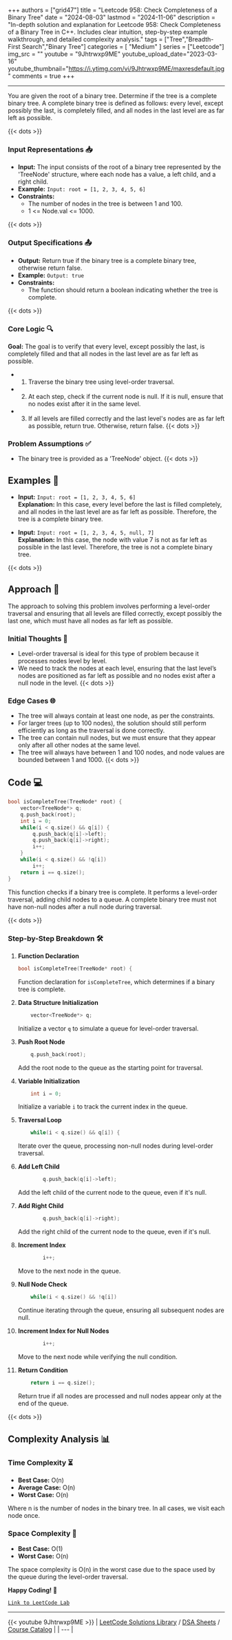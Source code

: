 
+++
authors = ["grid47"]
title = "Leetcode 958: Check Completeness of a Binary Tree"
date = "2024-08-03"
lastmod = "2024-11-06"
description = "In-depth solution and explanation for Leetcode 958: Check Completeness of a Binary Tree in C++. Includes clear intuition, step-by-step example walkthrough, and detailed complexity analysis."
tags = ["Tree","Breadth-First Search","Binary Tree"]
categories = [
    "Medium"
]
series = ["Leetcode"]
img_src = ""
youtube = "9Jhtrwxp9ME"
youtube_upload_date="2023-03-16"
youtube_thumbnail="https://i.ytimg.com/vi/9Jhtrwxp9ME/maxresdefault.jpg"
comments = true
+++



---
You are given the root of a binary tree. Determine if the tree is a complete binary tree. A complete binary tree is defined as follows: every level, except possibly the last, is completely filled, and all nodes in the last level are as far left as possible.
<!--more-->
{{< dots >}}
### Input Representations 📥
- **Input:** The input consists of the root of a binary tree represented by the 'TreeNode' structure, where each node has a value, a left child, and a right child.
- **Example:** `Input: root = [1, 2, 3, 4, 5, 6]`
- **Constraints:**
	- The number of nodes in the tree is between 1 and 100.
	- 1 <= Node.val <= 1000.

{{< dots >}}
### Output Specifications 📤
- **Output:** Return true if the binary tree is a complete binary tree, otherwise return false.
- **Example:** `Output: true`
- **Constraints:**
	- The function should return a boolean indicating whether the tree is complete.

{{< dots >}}
### Core Logic 🔍
**Goal:** The goal is to verify that every level, except possibly the last, is completely filled and that all nodes in the last level are as far left as possible.

- 1. Traverse the binary tree using level-order traversal.
- 2. At each step, check if the current node is null. If it is null, ensure that no nodes exist after it in the same level.
- 3. If all levels are filled correctly and the last level's nodes are as far left as possible, return true. Otherwise, return false.
{{< dots >}}
### Problem Assumptions ✅
- The binary tree is provided as a 'TreeNode' object.
{{< dots >}}
## Examples 🧩
- **Input:** `Input: root = [1, 2, 3, 4, 5, 6]`  \
  **Explanation:** In this case, every level before the last is filled completely, and all nodes in the last level are as far left as possible. Therefore, the tree is a complete binary tree.

- **Input:** `Input: root = [1, 2, 3, 4, 5, null, 7]`  \
  **Explanation:** In this case, the node with value 7 is not as far left as possible in the last level. Therefore, the tree is not a complete binary tree.

{{< dots >}}
## Approach 🚀
The approach to solving this problem involves performing a level-order traversal and ensuring that all levels are filled correctly, except possibly the last one, which must have all nodes as far left as possible.

### Initial Thoughts 💭
- Level-order traversal is ideal for this type of problem because it processes nodes level by level.
- We need to track the nodes at each level, ensuring that the last level’s nodes are positioned as far left as possible and no nodes exist after a null node in the level.
{{< dots >}}
### Edge Cases 🌐
- The tree will always contain at least one node, as per the constraints.
- For larger trees (up to 100 nodes), the solution should still perform efficiently as long as the traversal is done correctly.
- The tree can contain null nodes, but we must ensure that they appear only after all other nodes at the same level.
- The tree will always have between 1 and 100 nodes, and node values are bounded between 1 and 1000.
{{< dots >}}
## Code 💻
```cpp
bool isCompleteTree(TreeNode* root) {
    vector<TreeNode*> q;
    q.push_back(root);
    int i = 0;
    while(i < q.size() && q[i]) {
        q.push_back(q[i]->left);
        q.push_back(q[i]->right);
        i++;
    }
    while(i < q.size() && !q[i])
        i++;
    return i == q.size();
}
```

This function checks if a binary tree is complete. It performs a level-order traversal, adding child nodes to a queue. A complete binary tree must not have non-null nodes after a null node during traversal.

{{< dots >}}
### Step-by-Step Breakdown 🛠️
1. **Function Declaration**
	```cpp
	bool isCompleteTree(TreeNode* root) {
	```
	Function declaration for `isCompleteTree`, which determines if a binary tree is complete.

2. **Data Structure Initialization**
	```cpp
	    vector<TreeNode*> q;
	```
	Initialize a vector `q` to simulate a queue for level-order traversal.

3. **Push Root Node**
	```cpp
	    q.push_back(root);
	```
	Add the root node to the queue as the starting point for traversal.

4. **Variable Initialization**
	```cpp
	    int i = 0;
	```
	Initialize a variable `i` to track the current index in the queue.

5. **Traversal Loop**
	```cpp
	    while(i < q.size() && q[i]) {
	```
	Iterate over the queue, processing non-null nodes during level-order traversal.

6. **Add Left Child**
	```cpp
	        q.push_back(q[i]->left);
	```
	Add the left child of the current node to the queue, even if it's null.

7. **Add Right Child**
	```cpp
	        q.push_back(q[i]->right);
	```
	Add the right child of the current node to the queue, even if it's null.

8. **Increment Index**
	```cpp
	        i++;
	```
	Move to the next node in the queue.

9. **Null Node Check**
	```cpp
	    while(i < q.size() && !q[i])
	```
	Continue iterating through the queue, ensuring all subsequent nodes are null.

10. **Increment Index for Null Nodes**
	```cpp
	        i++;
	```
	Move to the next node while verifying the null condition.

11. **Return Condition**
	```cpp
	    return i == q.size();
	```
	Return true if all nodes are processed and null nodes appear only at the end of the queue.

{{< dots >}}
## Complexity Analysis 📊
### Time Complexity ⏳
- **Best Case:** O(n)
- **Average Case:** O(n)
- **Worst Case:** O(n)

Where n is the number of nodes in the binary tree. In all cases, we visit each node once.

### Space Complexity 💾
- **Best Case:** O(1)
- **Worst Case:** O(n)

The space complexity is O(n) in the worst case due to the space used by the queue during the level-order traversal.

**Happy Coding! 🎉**


[`Link to LeetCode Lab`](https://leetcode.com/problems/check-completeness-of-a-binary-tree/description/)

---
{{< youtube 9Jhtrwxp9ME >}}
| [LeetCode Solutions Library](https://grid47.xyz/leetcode/) / [DSA Sheets](https://grid47.xyz/sheets/) / [Course Catalog](https://grid47.xyz/courses/) |
| --- |

